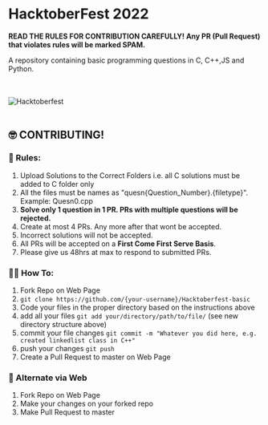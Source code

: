 # HacktoberFest 2022 
**READ THE RULES FOR CONTRIBUTION CAREFULLY! Any PR (Pull Request) that violates rules will be marked SPAM.**

A repository containing basic programming questions in C, C++,JS and Python.



<br/><br/>
<picture>
  <source media="(prefers-color-scheme: dark)" srcset="logo-hacktoberfest-light.png">
  <source media="(prefers-color-scheme: light)" srcset="logo-hacktoberfest-light.png">
  <img alt="Hacktoberfest">
</picture>
<br/><br/>

## :nerd_face: CONTRIBUTING!

### :100: Rules:

1. Upload Solutions to the Correct Folders i.e. all C solutions must be added to C folder only
2. All the files must be names as "quesn{Question_Number}.{filetype}". Example: Quesn0.cpp
3. **Solve only 1 question in 1 PR. PRs with multiple questions will be rejected.**
4. Create at most 4 PRs. Any more after that wont be accepted.
5. Incorrect solutions will not be accepted.
6. All PRs will be accepted on a **First Come First Serve Basis**. 
7. Please give us 48hrs at max to respond to submitted PRs. 


### :man_shrugging: How To:

1. Fork Repo on Web Page
2. `git clone https://github.com/{your-username}/Hacktoberfest-basic`
3. Code your files in the proper directory based on the instructions above
4. add all your files `git add your/directory/path/to/file/` (see new directory structure above)
5. commit your file changes `git commit -m "Whatever you did here, e.g. created linkedlist class in C++"`
6. push your changes `git push`
7. Create a Pull Request to master on Web Page

### :ghost: Alternate via Web

1. Fork Repo on Web Page
2. Make your changes on your forked repo
3. Make Pull Request to master
